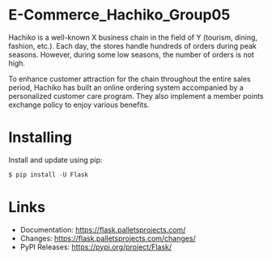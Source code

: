 # E-Commerce_Hachiko_Group05
Hachiko is a well-known X business chain in the field of Y (tourism, dining, fashion, etc.). Each day, the stores handle hundreds of orders during peak seasons. However, during some low seasons, the number of orders is not high.

To enhance customer attraction for the chain throughout the entire sales period, Hachiko has built an online ordering system accompanied by a personalized customer care program. They also implement a member points exchange policy to enjoy various benefits.

# Installing

Install and update using pip:
```c
$ pip install -U Flask
```

# Links
- Documentation: https://flask.palletsprojects.com/
- Changes: https://flask.palletsprojects.com/changes/
- PyPI Releases: https://pypi.org/project/Flask/
